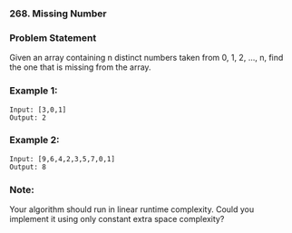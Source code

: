 ### 268. Missing Number

### Problem Statement
Given an array containing n distinct numbers taken from 0, 1, 2, ..., n, find the one that is missing from the array.

### Example 1:
```
Input: [3,0,1]
Output: 2
```

### Example 2:
```
Input: [9,6,4,2,3,5,7,0,1]
Output: 8
```

### Note:
Your algorithm should run in linear runtime complexity. Could you implement it using only constant extra space complexity?